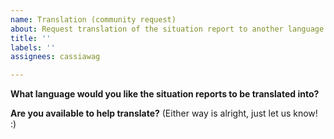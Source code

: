 ```yaml
---
name: Translation (community request)
about: Request translation of the situation report to another language
title: ''
labels: ''
assignees: cassiawag

---
```


**What language would you like the situation reports to be translated into?**  


**Are you available to help translate?** (Either way is alright, just let us know! :)
